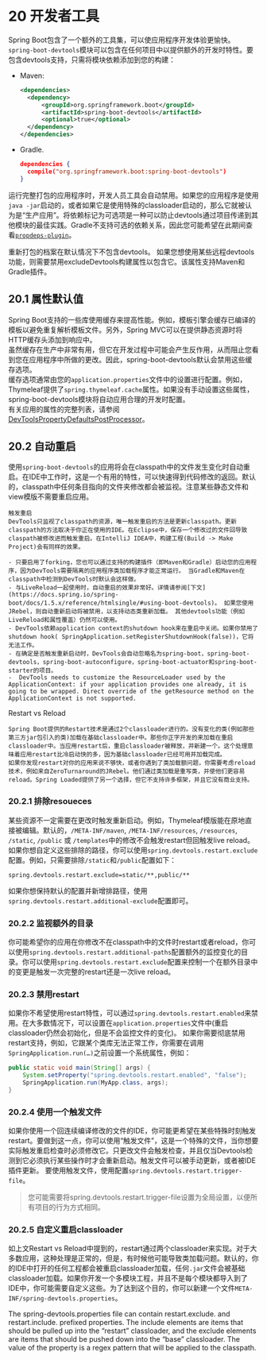 # 20 开发者工具

Spring Boot包含了一个额外的工具集，可以使应用程序开发体验更愉快。`spring-boot-devtools`模块可以包含在任何项目中以提供额外的开发时特性。要包含devtools支持，只需将模块依赖添加到您的构建：

* Maven:
  ```xml
  <dependencies>
    <dependency>
        <groupId>org.springframework.boot</groupId>
        <artifactId>spring-boot-devtools</artifactId>
        <optional>true</optional>
    </dependency>
  </dependencies>
  ```
* Gradle.
  ```json
  dependencies {
    compile("org.springframework.boot:spring-boot-devtools")
  }
  ```

运行完整打包的应用程序时，开发人员工具会自动禁用。如果您的应用程序是使用`java -jar`启动的，或者如果它是使用特殊的classloader启动的，那么它就被认为是“生产应用”。将依赖标记为可选项是一种可以防止devtools通过项目传递到其他模块的最佳实践。Gradle不支持可选的依赖关系，因此您可能希望在此期间查看[`propdeps-plugin`](https://github.com/spring-projects/gradle-plugins/tree/master/propdeps-plugin)。

重新打包的档案在默认情况下不包含devtools。 如果您想使用某些远程devtools功能，则需要禁用excludeDevtools构建属性以包含它。该属性支持Maven和Gradle插件。

## 20.1 属性默认值

Spring Boot支持的一些库使用缓存来提高性能。例如，模板引擎会缓存已编译的模板以避免重复解析模板文件。另外，Spring MVC可以在提供静态资源时将HTTP缓存头添加到响应中。  
虽然缓存在生产中非常有用，但它在开发过程中可能会产生反作用，从而阻止您看到您在应用程序中所做的更改。因此，spring-boot-devtools默认会禁用这些缓存选项。  
缓存选项通常由您的`application.properties`文件中的设置进行配置。例如，Thymeleaf提供了`spring.thymeleaf.cache`属性。如果没有手动设置这些属性，spring-boot-devtools模块将自动应用合理的开发时配置。  
有关应用的属性的完整列表，请参阅[DevToolsPropertyDefaultsPostProcessor](https://github.com/spring-projects/spring-boot/tree/1.5.x/spring-boot-devtools/src/main/java/org/springframework/boot/devtools/env/DevToolsPropertyDefaultsPostProcessor.java)。

## 20.2 自动重启

使用`spring-boot-devtools`的应用将会在classpath中的文件发生变化时自动重启。在IDE中工作时，这是一个有用的特性，可以快速得到代码修改的返回。默认的，classpath中任何条目指向的文件夹修改都会被监视。注意某些静态文件和view模版不需要重启应用。

```
触发重启
DevTools只监视了classpath的资源，唯一触发重启的方法是更新classpath。更新classpath的方法取决于你正在使用的IDE。在Eclipse中，保存一个修改过的文件回导致claspath被修改进而触发重启。在IntelliJ IDEA中，构建工程(Build -> Make Project)会有同样的效果。
```

```
- 只要启用了forking，您也可以通过支持的构建插件（即Maven和Gradle）启动您的应用程序，因为DevTools需要隔离的应用程序类加载程序才能正常运行。 当Gradle和Maven在classpath中检测到DevTools时默认会这样做。
- 与LiveReload一起使用时，自动重启的效果非常好。详情请参阅[下文](https://docs.spring.io/spring-boot/docs/1.5.x/reference/htmlsingle/#using-boot-devtools)。 如果您使用JRebel，则自动重新启动将被禁用，以支持动态类重新加载。 其他devtools功能（例如LiveReload和属性覆盖）仍然可以使用。
- DevTools依赖application context的shutdown hook来在重启中关闭。如果你禁用了shutdown hook( SpringApplication.setRegisterShutdownHook(false))，它将无法工作。
- 在确定是否触发重新启动时，DevTools会自动忽略名为spring-boot，spring-boot-devtools，spring-boot-autoconfigure，spring-boot-actuator和spring-boot-starter的项目。
-  DevTools needs to customize the ResourceLoader used by the ApplicationContext: if your application provides one already, it is going to be wrapped. Direct override of the getResource method on the ApplicationContext is not supported.
```

Restart vs Reload

```
Spring Boot提供的Restart技术是通过2个classloader进行的。没有变化的类(例如那些第三方jar包引入的类)加载在基础classloader中。那些你正字开发的来加载在重启classloader中。当应用restart后，重启classloader被释放，并新建一个。这个处理意味着应用restart比冷启动快的多，因为基础classloader已经可用并加载完成。
如果你发现restart对你的应用来说不够快，或者你遇到了类加载额问题，你需要考虑reload技术，例如来自ZeroTurnaround的JRebel。他们通过类加载是重写类，并使他们更容易reload。Spring Loaded提供了另一个选择，但它不支持许多框架，并且它没有商业支持。
```

### 20.2.1 排除resoueces
某些资源不一定需要在更改时触发重新启动。例如，Thymeleaf模版能在原地直接被编辑。默认的，`/META-INF/maven`, `/META-INF/resources`, `/resources`, `/static`, `/public` 或 `/templates`中的修改不会触发restart但回触发live reload。如果你想自定义这些排除的路径，你可以使用`spring.devtools.restart.exclude`配置。例如，只需要排除`/static`和`/public`配置如下：

```
spring.devtools.restart.exclude=static/**,public/**
```

如果你想保持默认的配置并新增排路径，使用`spring.devtools.restart.additional-exclude`配置即可。
### 20.2.2 监视额外的目录
你可能希望你的应用在你修改不在classpath中的文件时restart或者reload，你可以使用``spring.devtools.restart.additional-paths``配置额外的监控变化的目录。你可以使用``spring.devtools.restart.exclude``配置来控制一个在额外目录中的变更是触发一次完整的restart还是一次live reload。
### 20.2.3 禁用restart
如果你不希望使用restart特性，可以通过``spring.devtools.restart.enabled``来禁用。在大多数情况下，可以设置在``application.properties``文件中(重启classloader仍然会初始化，但是不会监控文件的变化)。
如果你需要彻底禁用restart支持，例如，它跟某个类库无法正常工作，你需要在调用``SpringApplication.run(…​)``之前设置一个系统属性，例如：
```java
public static void main(String[] args) {
    System.setProperty("spring.devtools.restart.enabled", "false");
    SpringApplication.run(MyApp.class, args);
}
```
### 20.2.4 使用一个触发文件

如果你使用一个回连续编译修改的文件的IDE，你可能更希望在某些特殊时刻触发restart。要做到这一点，你可以使用“触发文件”，这是一个特殊的文件，当你想要实际触发重启检查时必须修改它。只更改文件会触发检查，并且仅当Devtools检测到它必须执行某些操作时才会重新启动。触发文件可以被手动更新，或者被IDE插件更新。
要使用触发文件，使用配置`spring.devtools.restart.trigger-file`。
> 您可能需要将spring.devtools.restart.trigger-file设置为全局设置，以便所有项目的行为方式相同。


### 20.2.5 自定义重启classloader

如上文Restart vs Reload中提到的，restart通过两个classloader来实现。对于大多数应用，这种处理是正常的，但是，有时候他可能导致类加载问题。默认的，你的IDE中打开的任何工程都会被重启classloader加载，任何`.jar`文件会被基础classloader加载。如果你开发一个多模块工程，并且不是每个模块都导入到了IDE中，你可能需要自定义这些。为了达到这个目的，你可以新建一个文件`META-INF/spring-devtools.properties`。

The spring-devtools.properties file can contain restart.exclude. and restart.include. prefixed properties. The include elements are items that should be pulled up into the “restart” classloader, and the exclude elements are items that should be pushed down into the “base” classloader. The value of the property is a regex pattern that will be applied to the classpath.


